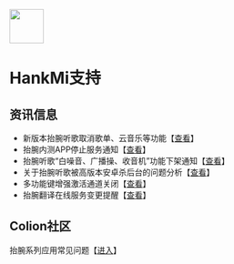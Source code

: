 [<img src="favicon.ico" width="60" height="60" align="middle" />](https://www.hankmi.com)

# HankMi支持

## 资讯信息
* 新版本抬腕听歌取消歌单、云音乐等功能【[查看](support/Wearmusic_220918.md)】  
* 抬腕内测APP停止服务通知【[查看](support/Offline_Wearbeta.md)】
* 抬腕听歌“白噪音、广播操、收音机”功能下架通知【[查看](support/Offline_White_noise.md)】  
* 关于抬腕听歌被高版本安卓杀后台的问题分析【[查看](support/killed_WearMusic.md)】  
* 多功能键增强激活通道关闭【[查看](support/Offline_Launcher.md)】  
* 抬腕翻译在线服务变更提醒【[查看](support/Offline_Translate.md)】  

## Colion社区
抬腕系列应用常见问题【[进入]()】
